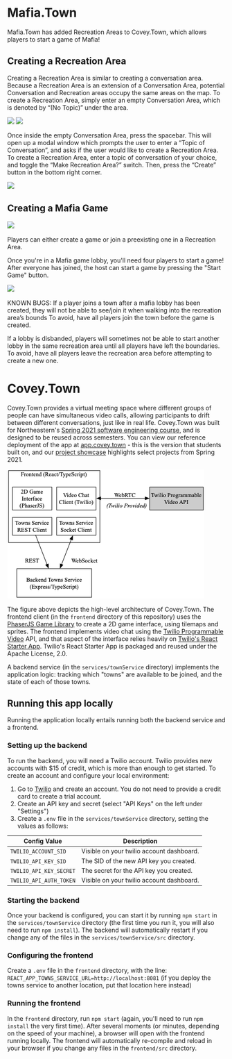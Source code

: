 # Mafia.Town

Mafia.Town has added Recreation Areas to Covey.Town, which allows players to start a game of Mafia!

## **Creating a Recreation Area**

Creating a Recreation Area is similar to creating a conversation area. Because a Recreation Area is an extension of a Conversation Area, potential Conversation and Recreation areas occupy the same areas on the map. To create a Recreation Area, simply enter an empty Conversation Area, which is denoted by “(No Topic)” under the area.

<img src="https://user-images.githubusercontent.com/40529597/165191334-25197594-db16-4437-92f3-671b8c6aa910.png" width=30%> <img src ="https://cdn.discordapp.com/attachments/956637095286411266/968293811648344104/unknown.png" width=50%>

Once inside the empty Conversation Area, press the spacebar. This will open up a modal window which prompts the user to enter a “Topic of Conversation”, and asks if the user would like to create a Recreation Area. To create a Recreation Area, enter a topic of conversation of your choice, and toggle the “Make Recreation Area?” switch. Then, press the “Create” button in the bottom right corner.

<img src="https://cdn.discordapp.com/attachments/956637095286411266/968293834175946842/unknown.png" width=50%>

## **Creating a Mafia Game**

<img src="https://cdn.discordapp.com/attachments/956637095286411266/968297314269687828/unknown.png" width=50%>

Players can either create a game or join a preexisting one in a Recreation Area.

Once you're in a Mafia game lobby, you'll need four players to start a game! After everyone has joined, the host can start a game by pressing the "Start Game" button.

<img src="https://cdn.discordapp.com/attachments/956637095286411266/968293910373875722/unknown.png" width=70%>

KNOWN BUGS:
If a player joins a town after a mafia lobby has been created, they will not be able to see/join it when walking into the recreation area’s bounds
To avoid, have all players join the town before the game is created.

If a lobby is disbanded, players will sometimes not be able to start another lobby in the same recreation area until all players have left the boundaries.
To avoid, have all players leave the recreation area before attempting to create a new one.

# Covey.Town

Covey.Town provides a virtual meeting space where different groups of people can have simultaneous video calls, allowing participants to drift between different conversations, just like in real life.
Covey.Town was built for Northeastern's [Spring 2021 software engineering course](https://neu-se.github.io/CS4530-CS5500-Spring-2021/), and is designed to be reused across semesters.
You can view our reference deployment of the app at [app.covey.town](https://app.covey.town/) - this is the version that students built on, and our [project showcase](https://neu-se.github.io/CS4530-CS5500-Spring-2021/project-showcase) highlights select projects from Spring 2021.

![Covey.Town Architecture](docs/covey-town-architecture.png)

The figure above depicts the high-level architecture of Covey.Town.
The frontend client (in the `frontend` directory of this repository) uses the [PhaserJS Game Library](https://phaser.io) to create a 2D game interface, using tilemaps and sprites.
The frontend implements video chat using the [Twilio Programmable Video](https://www.twilio.com/docs/video) API, and that aspect of the interface relies heavily on [Twilio's React Starter App](https://github.com/twilio/twilio-video-app-react). Twilio's React Starter App is packaged and reused under the Apache License, 2.0.

A backend service (in the `services/townService` directory) implements the application logic: tracking which "towns" are available to be joined, and the state of each of those towns.

## Running this app locally

Running the application locally entails running both the backend service and a frontend.

### Setting up the backend

To run the backend, you will need a Twilio account. Twilio provides new accounts with $15 of credit, which is more than enough to get started.
To create an account and configure your local environment:

1. Go to [Twilio](https://www.twilio.com/) and create an account. You do not need to provide a credit card to create a trial account.
2. Create an API key and secret (select "API Keys" on the left under "Settings")
3. Create a `.env` file in the `services/townService` directory, setting the values as follows:

| Config Value            | Description                               |
| ----------------------- | ----------------------------------------- |
| `TWILIO_ACCOUNT_SID`    | Visible on your twilio account dashboard. |
| `TWILIO_API_KEY_SID`    | The SID of the new API key you created.   |
| `TWILIO_API_KEY_SECRET` | The secret for the API key you created.   |
| `TWILIO_API_AUTH_TOKEN` | Visible on your twilio account dashboard. |

### Starting the backend

Once your backend is configured, you can start it by running `npm start` in the `services/townService` directory (the first time you run it, you will also need to run `npm install`).
The backend will automatically restart if you change any of the files in the `services/townService/src` directory.

### Configuring the frontend

Create a `.env` file in the `frontend` directory, with the line: `REACT_APP_TOWNS_SERVICE_URL=http://localhost:8081` (if you deploy the towns service to another location, put that location here instead)

### Running the frontend

In the `frontend` directory, run `npm start` (again, you'll need to run `npm install` the very first time). After several moments (or minutes, depending on the speed of your machine), a browser will open with the frontend running locally.
The frontend will automatically re-compile and reload in your browser if you change any files in the `frontend/src` directory.
